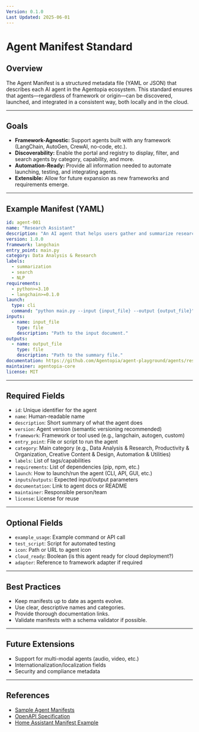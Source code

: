 ```yaml
---
Version: 0.1.0
Last Updated: 2025-06-01
---
```


# Agent Manifest Standard

## Overview

The Agent Manifest is a structured metadata file (YAML or JSON) that describes each AI agent in the Agentopia ecosystem. This standard ensures that agents—regardless of framework or origin—can be discovered, launched, and integrated in a consistent way, both locally and in the cloud.

---

## Goals

- **Framework-Agnostic:** Support agents built with any framework (LangChain, AutoGen, CrewAI, no-code, etc.).
- **Discoverability:** Enable the portal and registry to display, filter, and search agents by category, capability, and more.
- **Automation-Ready:** Provide all information needed to automate launching, testing, and integrating agents.
- **Extensible:** Allow for future expansion as new frameworks and requirements emerge.

---

## Example Manifest (YAML)

```yaml
id: agent-001
name: "Research Assistant"
description: "An AI agent that helps users gather and summarize research papers."
version: 1.0.0
framework: langchain
entry_point: main.py
category: Data Analysis & Research
labels:
  - summarization
  - search
  - NLP
requirements:
  - python>=3.10
  - langchain>=0.1.0
launch:
  type: cli
  command: "python main.py --input {input_file} --output {output_file}"
inputs:
  - name: input_file
    type: file
    description: "Path to the input document."
outputs:
  - name: output_file
    type: file
    description: "Path to the summary file."
documentation: https://github.com/Agentopia/agent-playground/agents/research-assistant/README.md
maintainer: agentopia-core
license: MIT
```

---

## Required Fields

- `id`: Unique identifier for the agent
- `name`: Human-readable name
- `description`: Short summary of what the agent does
- `version`: Agent version (semantic versioning recommended)
- `framework`: Framework or tool used (e.g., langchain, autogen, custom)
- `entry_point`: File or script to run the agent
- `category`: Main category (e.g., Data Analysis & Research, Productivity & Organization, Creative Content & Design, Automation & Utilities)
- `labels`: List of tags/capabilities
- `requirements`: List of dependencies (pip, npm, etc.)
- `launch`: How to launch/run the agent (CLI, API, GUI, etc.)
- `inputs`/`outputs`: Expected input/output parameters
- `documentation`: Link to agent docs or README
- `maintainer`: Responsible person/team
- `license`: License for reuse

---

## Optional Fields

- `example_usage`: Example command or API call
- `test_script`: Script for automated testing
- `icon`: Path or URL to agent icon
- `cloud_ready`: Boolean (is this agent ready for cloud deployment?)
- `adapter`: Reference to framework adapter if required

---

## Best Practices

- Keep manifests up to date as agents evolve.
- Use clear, descriptive names and categories.
- Provide thorough documentation links.
- Validate manifests with a schema validator if possible.

---

## Future Extensions

- Support for multi-modal agents (audio, video, etc.)
- Internationalization/localization fields
- Security and compliance metadata

---

## References

- [Sample Agent Manifests](https://github.com/Agentopia/agent-playground/tree/main/agents)
- [OpenAPI Specification](https://swagger.io/specification/)
- [Home Assistant Manifest Example](https://developers.home-assistant.io/docs/creating_integration_manifest/)
